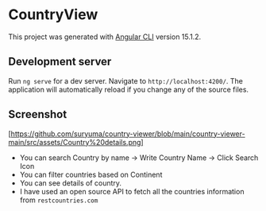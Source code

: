 # CountryView

This project was generated with [Angular CLI](https://github.com/angular/angular-cli) version 15.1.2.

## Development server

Run `ng serve` for a dev server. Navigate to `http://localhost:4200/`. The application will automatically reload if you change any of the source files.

## Screenshot
[https://github.com/suryuma/country-viewer/blob/main/country-viewer-main/src/assets/Country%20details.png]

- You can search Country by name -> Write Country Name -> Click Search Icon
- You can filter countries based on Continent
- You can see details of country.
- I have used an open source API to fetch all the countries information from <code>restcountries.com</code>
